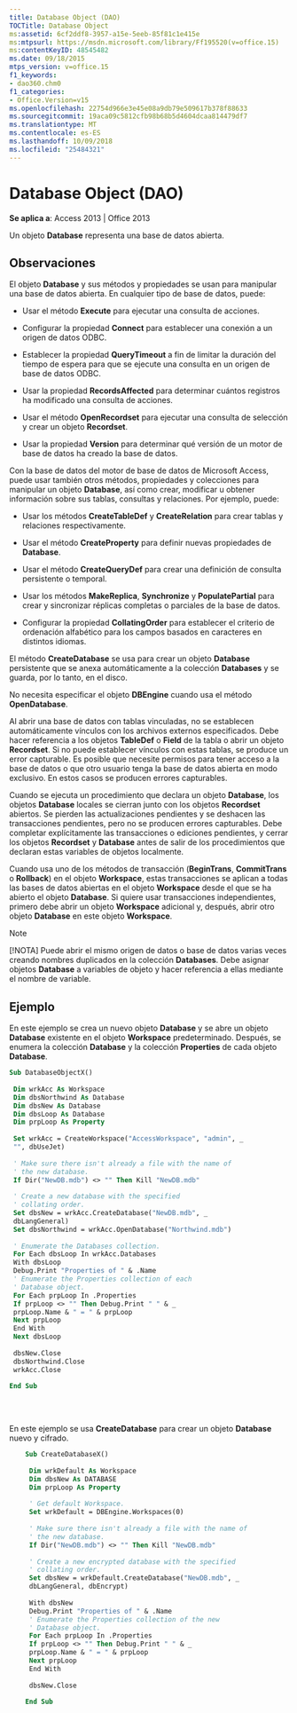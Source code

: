```yaml
---
title: Database Object (DAO)
TOCTitle: Database Object
ms:assetid: 6cf2ddf8-3957-a15e-5eeb-85f81c1e415e
ms:mtpsurl: https://msdn.microsoft.com/library/Ff195520(v=office.15)
ms:contentKeyID: 48545482
ms.date: 09/18/2015
mtps_version: v=office.15
f1_keywords:
- dao360.chm0
f1_categories:
- Office.Version=v15
ms.openlocfilehash: 22754d966e3e45e08a9db79e509617b378f88633
ms.sourcegitcommit: 19aca09c5812cfb98b68b5d4604dcaa814479df7
ms.translationtype: MT
ms.contentlocale: es-ES
ms.lasthandoff: 10/09/2018
ms.locfileid: "25484321"
---
```

# <a name="database-object-dao"></a>Database Object (DAO)

**Se aplica a**: Access 2013 | Office 2013

Un objeto **Database** representa una base de datos abierta.

## <a name="remarks"></a>Observaciones

El objeto **Database** y sus métodos y propiedades se usan para manipular una base de datos abierta. En cualquier tipo de base de datos, puede:

  - Usar el método **Execute** para ejecutar una consulta de acciones.

  - Configurar la propiedad **Connect** para establecer una conexión a un origen de datos ODBC.

  - Establecer la propiedad **QueryTimeout** a fin de limitar la duración del tiempo de espera para que se ejecute una consulta en un origen de base de datos ODBC.

  - Usar la propiedad **RecordsAffected** para determinar cuántos registros ha modificado una consulta de acciones.

  - Usar el método **OpenRecordset** para ejecutar una consulta de selección y crear un objeto **Recordset**.

  - Usar la propiedad **Version** para determinar qué versión de un motor de base de datos ha creado la base de datos.

Con la base de datos del motor de base de datos de Microsoft Access, puede usar también otros métodos, propiedades y colecciones para manipular un objeto **Database**, así como crear, modificar u obtener información sobre sus tablas, consultas y relaciones. Por ejemplo, puede:

  - Usar los métodos **CreateTableDef** y **CreateRelation** para crear tablas y relaciones respectivamente.

  - Usar el método **CreateProperty** para definir nuevas propiedades de **Database**.

  - Usar el método **CreateQueryDef** para crear una definición de consulta persistente o temporal.

  - Usar los métodos **MakeReplica**, **Synchronize** y **PopulatePartial** para crear y sincronizar réplicas completas o parciales de la base de datos.

  - Configurar la propiedad **CollatingOrder** para establecer el criterio de ordenación alfabético para los campos basados en caracteres en distintos idiomas.

El método **CreateDatabase** se usa para crear un objeto **Database** persistente que se anexa automáticamente a la colección **Databases** y se guarda, por lo tanto, en el disco.

No necesita especificar el objeto **DBEngine** cuando usa el método **OpenDatabase**.

Al abrir una base de datos con tablas vinculadas, no se establecen automáticamente vínculos con los archivos externos especificados. Debe hacer referencia a los objetos **TableDef** o **Field** de la tabla o abrir un objeto **Recordset**. Si no puede establecer vínculos con estas tablas, se produce un error capturable. Es posible que necesite permisos para tener acceso a la base de datos o que otro usuario tenga la base de datos abierta en modo exclusivo. En estos casos se producen errores capturables.

Cuando se ejecuta un procedimiento que declara un objeto **Database**, los objetos **Database** locales se cierran junto con los objetos **Recordset** abiertos. Se pierden las actualizaciones pendientes y se deshacen las transacciones pendientes, pero no se producen errores capturables. Debe completar explícitamente las transacciones o ediciones pendientes, y cerrar los objetos **Recordset** y **Database** antes de salir de los procedimientos que declaran estas variables de objetos localmente.

Cuando usa uno de los métodos de transacción (**BeginTrans**, **CommitTrans** o **Rollback**) en el objeto **Workspace**, estas transacciones se aplican a todas las bases de datos abiertas en el objeto **Workspace** desde el que se ha abierto el objeto **Database**. Si quiere usar transacciones independientes, primero debe abrir un objeto **Workspace** adicional y, después, abrir otro objeto **Database** en este objeto **Workspace**.


> [!NOTE]
> [!NOTA] Puede abrir el mismo origen de datos o base de datos varias veces creando nombres duplicados en la colección **Databases**. Debe asignar objetos **Database** a variables de objeto y hacer referencia a ellas mediante el nombre de variable.



## <a name="example"></a>Ejemplo

En este ejemplo se crea un nuevo objeto **Database** y se abre un objeto **Database** existente en el objeto **Workspace** predeterminado. Después, se enumera la colección **Database** y la colección **Properties** de cada objeto **Database**.

```vb 
Sub DatabaseObjectX() 
 
 Dim wrkAcc As Workspace 
 Dim dbsNorthwind As Database 
 Dim dbsNew As Database 
 Dim dbsLoop As Database 
 Dim prpLoop As Property 
 
 Set wrkAcc = CreateWorkspace("AccessWorkspace", "admin", _ 
 "", dbUseJet) 
 
 ' Make sure there isn't already a file with the name of 
 ' the new database. 
 If Dir("NewDB.mdb") <> "" Then Kill "NewDB.mdb" 
 
 ' Create a new database with the specified 
 ' collating order. 
 Set dbsNew = wrkAcc.CreateDatabase("NewDB.mdb", _ 
 dbLangGeneral) 
 Set dbsNorthwind = wrkAcc.OpenDatabase("Northwind.mdb") 
 
 ' Enumerate the Databases collection. 
 For Each dbsLoop In wrkAcc.Databases 
 With dbsLoop 
 Debug.Print "Properties of " & .Name 
 ' Enumerate the Properties collection of each 
 ' Database object. 
 For Each prpLoop In .Properties 
 If prpLoop <> "" Then Debug.Print " " & _ 
 prpLoop.Name & " = " & prpLoop 
 Next prpLoop 
 End With 
 Next dbsLoop 
 
 dbsNew.Close 
 dbsNorthwind.Close 
 wrkAcc.Close 
 
End Sub 
 
```

<br/>

En este ejemplo se usa **CreateDatabase** para crear un objeto **Database** nuevo y cifrado.

```vb
    Sub CreateDatabaseX() 
     
     Dim wrkDefault As Workspace 
     Dim dbsNew As DATABASE 
     Dim prpLoop As Property 
     
     ' Get default Workspace. 
     Set wrkDefault = DBEngine.Workspaces(0) 
     
     ' Make sure there isn't already a file with the name of 
     ' the new database. 
     If Dir("NewDB.mdb") <> "" Then Kill "NewDB.mdb" 
     
     ' Create a new encrypted database with the specified 
     ' collating order. 
     Set dbsNew = wrkDefault.CreateDatabase("NewDB.mdb", _ 
     dbLangGeneral, dbEncrypt) 
     
     With dbsNew 
     Debug.Print "Properties of " & .Name 
     ' Enumerate the Properties collection of the new 
     ' Database object. 
     For Each prpLoop In .Properties 
     If prpLoop <> "" Then Debug.Print " " & _ 
     prpLoop.Name & " = " & prpLoop 
     Next prpLoop 
     End With 
     
     dbsNew.Close 
     
    End Sub
```
